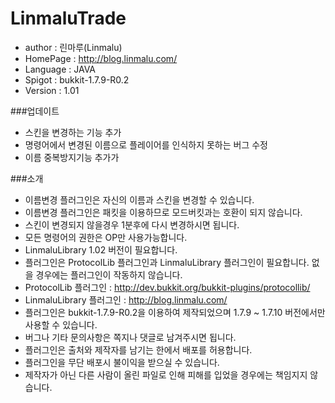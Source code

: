 # LinmaluTrade

 - author : 린마루(Linmalu)
 - HomePage : http://blog.linmalu.com/
 - Language : JAVA
 - Spigot : bukkit-1.7.9-R0.2
 - Version : 1.01

###업데이트
- 스킨을 변경하는 기능 추가
- 명령어에서 변경된 이름으로 플레이어를 인식하지 못하는 버그 수정
- 이름 중복방지기능 추가가

###소개
- 이름변경 플러그인은 자신의 이름과 스킨을 변경할 수 있습니다.
- 이름변경 플러그인은 패킷을 이용하므로 모드버킷과는 호환이 되지 않습니다.
- 스킨이 변경되지 않을경우 1분후에 다시 변경하시면 됩니다.
- 모든 명령어의 권한은 OP만 사용가능합니다.
- LinmaluLibrary 1.02 버전이 필요합니다.
- 플러그인은 ProtocolLib 플러그인과 LinmaluLibrary 플러그인이 필요합니다. 없을 경우에는 플러그인이 작동하지 않습니다.
- ProtocolLib 플러그인 : http://dev.bukkit.org/bukkit-plugins/protocollib/
- LinmaluLibrary 플러그인 : http://blog.linmalu.com/
- 플러그인은 bukkit-1.7.9-R0.2을 이용하여 제작되었으며 1.7.9 ~ 1.7.10 버전에서만 사용할 수 있습니다.
- 버그나 기타 문의사항은 쪽지나 댓글로 남겨주시면 됩니다.
- 플러그인은 출처와 제작자를 남기는 한에서 배포를 허용합니다.
- 플러그인을 무단 배포시 불이익을 받으실 수 있습니다.
- 제작자가 아닌 다른 사람이 올린 파일로 인해 피해를 입었을 경우에는 책임지지 않습니다.